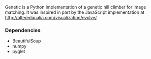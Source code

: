 Genetic is a Python implementation of a genetic hill climber for image matching.
It was inspired in part by the JavaScript implementation at http://alteredqualia.com/visualization/evolve/.

### Dependencies
 * BeautifulSoup
 * numpy
 * pyglet
